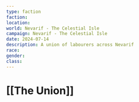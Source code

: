 ```yaml
---
type: faction
faction: 
location: 
world: Nevarif - The Celestial Isle
campaign: Nevarif - The Celestial Isle
date: 2024-07-14
description: A union of labourers across Nevarif
race: 
gender: 
class:
---
```

# [[The Union]]


